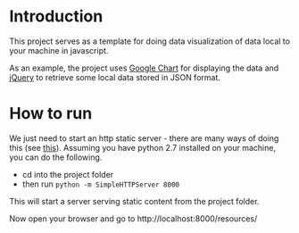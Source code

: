 # Introduction
This project serves as a template for doing data visualization of data local to your machine in javascript.

As an example, the project uses [Google Chart](https://google-developers.appspot.com/chart/) for displaying the data and [jQuery](http://api.jquery.com/) to retrieve some local data stored in JSON format.

# How to run
We just need to start an http static server - there are many ways of doing this (see [this](https://gist.github.com/willurd/5720255)).
Assuming you have python 2.7 installed on your machine, you can do the following.

- cd into the project folder
- then run `python -m SimpleHTTPServer 8000`

This will start a server serving static content from the project folder.

Now open your browser and go to http://localhost:8000/resources/
